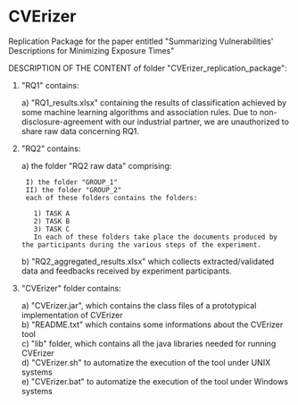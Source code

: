 # CVErizer
Replication Package for the paper entitled "Summarizing Vulnerabilities' Descriptions for Minimizing Exposure Times"

DESCRIPTION OF THE CONTENT of folder "CVErizer_replication_package":
1. "RQ1" contains:
  
	a) "RQ1_results.xlsx" containing the results of classification achieved by some machine learning algorithms and association rules. Due to non-disclosure-agreement with our industrial partner, we are unauthorized to share raw data concerning RQ1.
		
    
2. "RQ2" contains:
  
    a) the folder "RQ2 raw data" comprising:
	
        I) the folder "GROUP_1" 
        II) the folder "GROUP_2"
        each of these folders contains the folders:
		
          1) TASK A
          2) TASK B
          3) TASK C
          In each of these folders take place the documents produced by the participants during the various steps of the experiment.
	
    b) "RQ2_aggregated_results.xlsx" which collects extracted/validated data and feedbacks received by experiment participants.
		

 3. "CVErizer" folder contains: 

    a) "CVErizer.jar", which contains the class files of a prototypical implementation of CVErizer  
    b) "README.txt" which contains some informations about the CVErizer tool  
    c) "lib" folder, which contains all the java libraries needed for running CVErizer   
    d) "CVErizer.sh" to automatize the execution of the tool under UNIX systems  
    e) "CVErizer.bat" to automatize the execution of the tool under Windows systems
